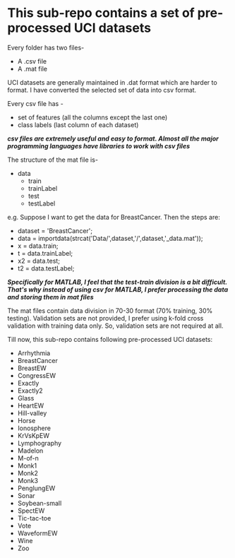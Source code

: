 # This sub-repo contains a set of pre-processed UCI datasets

Every folder has two files-
* A .csv file 
* A .mat file

UCI datasets are generally maintained in .dat format which are harder to format.
I have converted the selected set of data into csv format.

Every csv file has -
* set of features (all the columns except the last one)
* class labels (last column of each dataset)

***csv files are extremely useful and easy to format. Almost all the major programming languages have libraries to work with csv files***

The structure of the mat file is-
* data
    * train
    * trainLabel
    * test
    * testLabel
    
e.g. Suppose I want to get the data for BreastCancer. Then the steps are:
* dataset = 'BreastCancer';
* data = importdata(strcat('Data/',dataset,'/',dataset,'_data.mat'));
* x = data.train;
* t = data.trainLabel;
* x2 = data.test;
* t2 = data.testLabel;


***Specifically for MATLAB, I feel that the test-train division is a bit difficult. That's why instead of using csv for MATLAB, I prefer processing the data and storing them in mat files***

The mat files contain data division in 70-30 format (70% training, 30% testing). Validation sets are not provided, I prefer using k-fold cross validation with training data only. So, validation sets are not required at all.

Till now, this sub-repo contains following pre-processed UCI datasets:
- Arrhythmia
- BreastCancer
- BreastEW
- CongressEW
- Exactly
- Exactly2
- Glass
- HeartEW
- Hill-valley
- Horse
- Ionosphere
- KrVsKpEW
- Lymphography
- Madelon
- M-of-n
- Monk1
- Monk2
- Monk3
- PenglungEW
- Sonar
- Soybean-small
- SpectEW
- Tic-tac-toe
- Vote
- WaveformEW
- Wine
- Zoo
